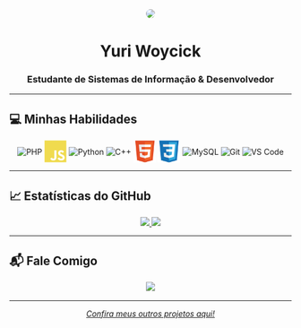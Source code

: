 <div align="center">
  <img src="https://media.giphy.com/media/v1.Y2lkPTc5MGI3NjExYzJ3aTkwMDBxdWlzajRpaG5yN2U1c3I3Z3U0eTN6M2V4eWlzcm9xZSZlcD12MWlkPSZjdD1n/M9ID8B1h9g9Wl37r2x/giphy.gif" width="60" style="border-radius: 50%;">
  <h1>Yuri Woycick</h1>
  <h3>Estudante de Sistemas de Informação & Desenvolvedor</h3>
</div>


---

## 💻 Minhas Habilidades

<div align="center">
  <img align="center" alt="PHP" width="40" height="40" src="https://cdn.jsdelivr.net/gh/devicons/devicon/icons/php/php-plain.svg" title="PHP">
  <img align="center" alt="JavaScript" width="40" height="40" src="https://raw.githubusercontent.com/devicons/devicon/master/icons/javascript/javascript-plain.svg" title="JavaScript">
  <img align="center" alt="Python" width="40" height="40" src="https://cdn.jsdelivr.net/gh/devicons/devicon/icons/python/python-original.svg" title="Python">
  <img align="center" alt="C++" width="40" height="40" src="https://cdn.jsdelivr.net/gh/devicons/devicon/icons/cplusplus/cplusplus-original.svg" title="C++">
  <img align="center" alt="HTML5" width="40" height="40" src="https://raw.githubusercontent.com/devicons/devicon/master/icons/html5/html5-original.svg" title="HTML5">
  <img align="center" alt="CSS3" width="40" height="40" src="https://raw.githubusercontent.com/devicons/devicon/master/icons/css3/css3-original.svg" title="CSS3">
  <img align="center" alt="MySQL" width="40" height="40" src="https://cdn.jsdelivr.net/gh/devicons/devicon@latest/icons/mysql/mysql-original.svg" title="MySQL">
  <img align="center" alt="Git" width="40" height="40" src="https://cdn.jsdelivr.net/gh/devicons/devicon/icons/git/git-original.svg" title="Git">
  <img align="center" alt="VS Code" width="40" height="40" src="https://cdn.jsdelivr.net/gh/devicons/devicon/icons/vscode/vscode-original.svg" title="VS Code">
</div>

---

## 📈 Estatísticas do GitHub

<div align="center">
  <a href="https://github.com/yuriiSw">
    <img height="150em" src="https://github-readme-stats.vercel.app/api?username=yuriiSw&count_private=true&include_all_commits=true&show_icons=true&theme=dracula&hide_border=false&show_owner=true"/>
    <img height="150em" src="https://github-readme-stats.vercel.app/api/top-langs/?username=yuriiSw&theme=dracula&hide_border=false&&layout=compact"/>
  </a>
</div>

---

## 📬 Fale Comigo

<div align="center">
  <a href="https://www.linkedin.com/in/yuri-woycick-de-souza-856991210/" target="_blank">
    <img src="https://img.shields.io/badge/-LinkedIn-%230077B5?style=for-the-badge&logo=linkedin&logoColor=white">
  </a>
</div>

---

<p align="center">
  <i><a href="https://github.com/yuriiSw?tab=repositories">Confira meus outros projetos aqui!</a></i>
</p>
